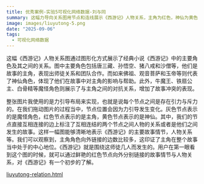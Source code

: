 ```yaml
---
title: 优秀案例-实验5可视化网络数据-刘与同
summary: 这幅力导向关系图用节点和连线展示《西游记》人物关系，主角为红色，神仙为黄色，魔怪为灰色，边上标注故事情节，直观体现主角团队中心地位与主要冲突。
image: images/liuyutong-5.png
date: "2025-09-06"
tags:
  - 可视化网络数据
---
```


这幅《西游记》人物关系图通过图形化方式展示了经典小说《西游记》中的主要角色及其之间的关系。图中主要角色包括唐三藏、孙悟空、猪八戒和沙僧等，他们是故事的主角，表现出师徒关系和团队合作。而如来佛祖、观音菩萨和玉帝等则代表了神仙角色，体现了他们在故事中对主角的影响与帮助。此外，牛魔王、铁扇公主、白骨精等魔怪角色则展示了与主角之间的对抗关系，增加了故事冲突的表现。

整张图片我使用的是力引导布局来实现，也就是说每个节点之间是存在引力与斥力的。在我们拖动图片的过程当中，节点位置会因为力引导发生变化。灰色节点表示的是魔怪角色，红色节点表示的是主角，黄色节点表示的是神仙。其中，我们的节点直接互相连接的边上标注了互相连结的两个节点之间人物的关系或者是他们之间发生的故事。这样一幅图能够清晰地表示《西游记》的主要故事情节，人物关系等。我们可以观察到，主角角色向外链接的边数比较多，这印证了主角在整个故事当中处于的中心地位。《西游记》就是围绕这师徒几人而发生的。用户在第一眼看到这个图的时候，就可以通过鲜艳的红色节点向外分别链接的故事情节与人物关系，对《西游记》有一个初步的了解。

[liuyutong-relation.html](/excellent_works/liuyutong-relation.html)